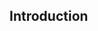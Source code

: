 <div id="title">

## Introduction
</div>

<div id="body">

<include src="what/container-inParent-asPanel.md" boilerplate />
<include src="testability/container-inParent-asPanel.md" boilerplate />

</div>